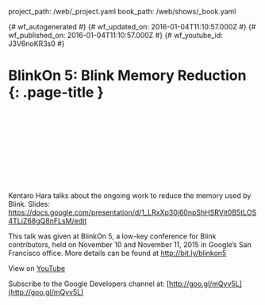 project_path: /web/_project.yaml
book_path: /web/shows/_book.yaml

{# wf_autogenerated #}
{# wf_updated_on: 2016-01-04T11:10:57.000Z #}
{# wf_published_on: 2016-01-04T11:10:57.000Z #}
{# wf_youtube_id: J3V6noKR3s0 #}

# BlinkOn 5: Blink Memory Reduction {: .page-title }


<div class="video-wrapper">
  <iframe class="devsite-embedded-youtube-video" data-video-id="J3V6noKR3s0"
          data-autohide="1" data-showinfo="0" frameborder="0" allowfullscreen>
  </iframe>
</div>

Kentaro Hara talks about the ongoing work to reduce the memory used by Blink.
Slides: https://docs.google.com/presentation/d/1_LRxXp30j60npShHSRVit0B5tLOS4TLiZ68gQ8nFLsM/edit

This talk was given at BlinkOn 5, a low-key conference for Blink contributors, held on November 10 and November 11, 2015 in Google’s San Francisco office. More details can be found at http://bit.ly/blinkon5

View on [YouTube](https://youtu.be/J3V6noKR3s0)

Subscribe to the Google Developers channel at: [http://goo.gl/mQyv5L](http://goo.gl/mQyv5L)
